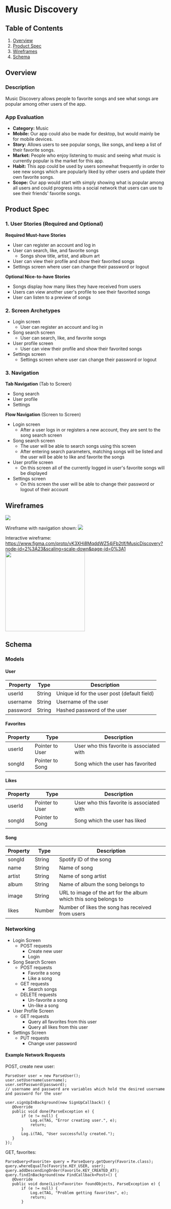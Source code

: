 # Music Discovery

## Table of Contents
1. [Overview](#Overview)
1. [Product Spec](#Product-Spec)
1. [Wireframes](#Wireframes)
2. [Schema](#Schema)

## Overview
### Description
Music Discovery allows people to favorite songs and see what songs are popular among other users of the app.

### App Evaluation
- **Category:** Music
- **Mobile:** Our app could also be made for desktop, but would mainly be for mobile devices.
- **Story:** Allows users to see popular songs, like songs, and keep a list of their favorite songs.
- **Market:** People who enjoy listening to music and seeing what music is currently popular is the market for this app.
- **Habit:** This app could be used by users somewhat frequently in order to see new songs which are popularly liked by other users and update their own favorite songs.
- **Scope:** Our app would start with simply showing what is popular among all users and could progress into a social network that users can use to see their friends' favorite songs.

## Product Spec

### 1. User Stories (Required and Optional)

**Required Must-have Stories**

* User can register an account and log in
* User can search, like, and favorite songs
    * Songs show title, artist, and album art
* User can view their profile and show their favorited songs
* Settings screen where user can change their password or logout

**Optional Nice-to-have Stories**

* Songs display how many likes they have received from users
* Users can view another user's profile to see their favorited songs
* User can listen to a preview of songs

### 2. Screen Archetypes

* Login screen
    * User can register an account and log in
* Song search screen
    * User can search, like, and favorite songs
* User profile screen
    * User can view their profile and show their favorited songs
* Settings screen
    * Settings screen where user can change their password or logout

### 3. Navigation

**Tab Navigation** (Tab to Screen)

* Song search
* User profile
* Settings

**Flow Navigation** (Screen to Screen)

* Login screen
    * After a user logs in or registers a new account, they are sent to the song search screen
* Song search screen
    * The user will be able to search songs using this screen
    * After entering search parameters, matching songs will be listed and the user will be able to like and favorite the songs
* User profile screen
    * On this screen all of the currently logged in user's favorite songs will be displayed
* Settings screen
    * On this screen the user will be able to change their password or logout of their account

## Wireframes
<img src="https://i.imgur.com/98LzM0F.png">

Wireframe with navigation shown:
<img src="https://i.imgur.com/o9zi5NB.png">

Interactive wireframe:
https://www.figma.com/proto/vK3XHi8MqddWZ54iFb2tlf/MusicDiscovery?node-id=2%3A23&scaling=scale-down&page-id=0%3A1
<img src="InteractivePrototype.gif" width=250><br>

## Schema 
### Models
#### User
   | Property  | Type      | Description  |
   |-----------|-----------|--------------|
   | userId    | String    | Unique id for the user post (default field) |
   | username  | String    | Username of the user |
   | password  | String    | Hashed password of the user |

#### Favorites
   | Property  | Type            | Description  |
   |-----------|-----------------|--------------|
   | userId    | Pointer to User | User who this favorite is associated with |
   | songId    | Pointer to Song | Song which the user has favorited |

#### Likes
   | Property  | Type            | Description  |
   |-----------|-----------------|--------------|
   | userId    | Pointer to User | User who this favorite is associated with |
   | songId    | Pointer to Song | Song which the user has liked |

#### Song
   | Property  | Type      | Description  |
   |-----------|-----------|--------------|
   | songId    | String    | Spotify ID of the song |
   | name      | String    | Name of song |
   | artist    | String    | Name of song artist |
   | album     | String    | Name of album the song belongs to |
   | image     | String    | URL to image of the art for the album which this song belongs to |
   | likes     | Number    | Number of likes the song has received from users |
   
### Networking
- Login Screen
   - POST requests
      - Create new user
      - Login
- Song Search Screen
   - POST requests
      - Favorite a song
      - Like a song
   - GET requests
      - Search songs
   - DELETE requests
      - Un-favorite a song
      - Un-like a song
- User Profile Screen
   - GET requests
      - Query all favorites from this user
      - Query all likes from this user
- Settings Screen
   - PUT requests
      - Change user password


#### Example Network Requests
POST, create new user:
```
ParseUser user = new ParseUser();
user.setUsername(username);
user.setPassword(password);
// username and password are variables which hold the desired username and password for the user

user.signUpInBackground(new SignUpCallback() {
   @Override
   public void done(ParseException e) {
       if (e != null) {
           Log.e(TAG, "Error creating user.", e);
           return;
       }
       Log.i(TAG, "User successfully created.");
   }
});
```

GET, favorites:
```
ParseQuery<Favorite> query = ParseQuery.getQuery(Favorite.class);
query.whereEqualTo(Favorite.KEY_USER, user);
query.addDescendingOrder(Favorite.KEY_CREATED_AT);
query.findInBackground(new FindCallback<Post>() {
   @Override
   public void done(List<Favorite> foundObjects, ParseException e) {
       if (e != null) {
           Log.e(TAG, "Problem getting favorites", e);
           return;
       }
```
